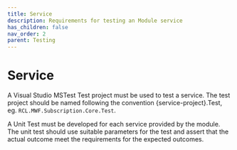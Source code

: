 ```yaml
---
title: Service
description: Requirements for testing an Module service
has_children: false
nav_order: 2
parent: Testing
---
```


# Service

A Visual Studio MSTest Test project must be used to test a service. The test project should be named following the convention {service-project}.Test, eg. ``RCL.MWF.Subscription.Core.Test``.

A Unit Test must be developed for each service provided by the module. The unit test should use suitable parameters for the test and assert that the actual outcome meet the requirements for the expected outcomes.

